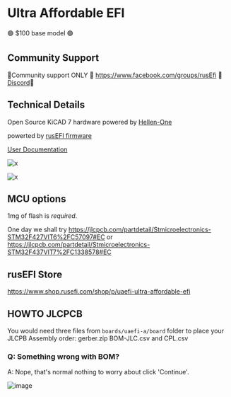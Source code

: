 # Ultra Affordable EFI

🟢 $100 base model 🟢

## Community Support

🔴Community support ONLY 🔴 https://www.facebook.com/groups/rusEfi 🔴 [Discord](https://github.com/rusefi/rusefi/wiki/Discord)🔴

## Technical Details

Open Source KiCAD 7 hardware powered by [Hellen-One](https://github.com/andreika-git/hellen-one)

powerted by [rusEFI firmware](https://github.com/rusefi/rusefi)

[User Documentation](https://github.com/rusefi/rusefi/wiki/uaEFI)

![x](https://raw.githubusercontent.com/rusefi/uaefi/master/docs/uaefi-a-top.png)

![x](https://raw.githubusercontent.com/rusefi/uaefi/master/docs/uaefi-a-back.png)

## MCU options

1mg of flash is _required_.

One day we shall try https://jlcpcb.com/partdetail/Stmicroelectronics-STM32F427VIT6%2FC57097#EC or https://jlcpcb.com/partdetail/Stmicroelectronics-STM32F437VIT7%2FC1338578#EC

## rusEFI Store

https://www.shop.rusefi.com/shop/p/uaefi-ultra-affordable-efi

## HOWTO JLCPCB

You would need three files from ``boards/uaefi-a/board`` folder to place your JLCPB Assembly order: gerber.zip BOM-JLC.csv and CPL.csv

### Q: Something wrong with BOM?

A: Nope, that's normal nothing to worry about click 'Continue'.

![image](https://github.com/rusefi/uaefi/assets/48498823/1b708b27-13b7-40da-857d-7ef85a8ad960)

